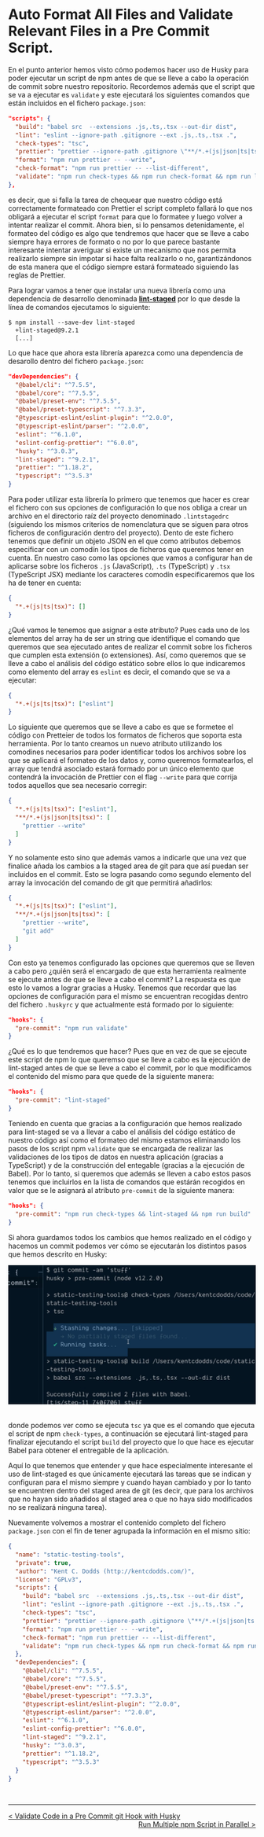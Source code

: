 # Auto Format All Files and Validate Relevant Files in a Pre Commit Script.

En el punto anterior hemos visto cómo podemos hacer uso de Husky para poder ejecutar un script de npm antes de que se lleve a cabo la operación de commit sobre nuestro repositorio. Recordemos además que el script que se va a ejecutar es `validate` y este ejecutará los siguientes comandos que están incluidos en el fichero `package.json`:

```json
"scripts": {
  "build": "babel src  --extensions .js,.ts,.tsx --out-dir dist",
  "lint": "eslint --ignore-path .gitignore --ext .js,.ts,.tsx .",
  "check-types": "tsc",
  "prettier": "prettier --ignore-path .gitignore \"**/*.+(js|json|ts|tsx)\"",
  "format": "npm run prettier -- --write",
  "check-format": "npm run prettier -- --list-different",
  "validate": "npm run check-types && npm run check-format && npm run lint && npm run built"
},
```

es decir, que si falla la tarea de chequear que nuestro código está correctamente formateado con Prettier el script completo fallará lo que nos obligará a ejecutar el script `format` para que lo formatee y luego volver a intentar realizar el commit. Ahora bien, si lo pensamos detenidamente, el formateo del código es algo que tendremos que hacer que se lleve a cabo siempre haya errores de formato o no por lo que parece bastante interesante intentar averiguar si existe un mecanismo que nos permita realizarlo siempre sin impotar si hace falta realizarlo o no, garantizándonos de esta manera que el código siempre estará formateado siguiendo las reglas de Prettier.

Para lograr vamos a tener que instalar una nueva librería como una dependencia de desarrollo denominada **[lint-staged](https://github.com/okonet/lint-staged)** por lo que desde la línea de comandos ejecutamos lo siguiente:

```console
$ npm install --save-dev lint-staged
  +lint-staged@9.2.1
  [...]
```

Lo que hace que ahora esta librería aparezca como una dependencia de desarollo dentro del fichero `package.json`:

```json
"devDependencies": {
  "@babel/cli": "^7.5.5",
  "@babel/core": "^7.5.5",
  "@babel/preset-env": "^7.5.5",
  "@babel/preset-typescript": "^7.3.3",
  "@typescript-eslint/eslint-plugin": "^2.0.0",
  "@typescript-eslint/parser": "^2.0.0",
  "eslint": "^6.1.0",
  "eslint-config-prettier": "^6.0.0",
  "husky": "^3.0.3",
  "lint-staged": "^9.2.1",
  "prettier": "^1.18.2",
  "typescript": "^3.5.3"
}
```

Para poder utilizar esta librería lo primero que tenemos que hacer es crear el fichero con sus opciones de configuración lo que nos obliga a crear un archivo en el directorio raíz del proyecto denominado `.lintstagedrc` (siguiendo los mismos criterios de nomenclatura que se siguen para otros ficheros de configuración dentro del proyecto). Dento de este fichero tenemos que definir un objeto JSON en el que como atributos debemos especificar con un comodín los tipos de ficheros que queremos tener en cuenta. En nuestro caso como las opciones que vamos a configurar han de aplicarse sobre los ficheros `.js` (JavaScript), `.ts` (TypeScript) y `.tsx` (TypeScript JSX) mediante los caracteres comodín especificaremos que los ha de tener en cuenta:

```json
{
  "*.+(js|ts|tsx)": []
}
```

¿Qué vamos le tenemos que asignar a este atributo? Pues cada uno de los elementos del array ha de ser un string que identifique el comando que queremos que sea ejecutado antes de realizar el commit sobre los ficheros que cumplen esta extensión (o extensiones). Así, como queremos que se lleve a cabo el análisis del código estático sobre ellos lo que indicaremos como elemento del array es `eslint` es decir, el comando que se va a ejecutar:

```json
{
  "*.+(js|ts|tsx)": ["eslint"]
}
```

Lo siguiente que queremos que se lleve a cabo es que se formetee el código con Pretteier de todos los formatos de ficheros que soporta esta herramienta. Por lo tanto creamos un nuevo atributo utilizando los comodines necesarios para poder identificar todos los archivos sobre los que se aplicará el formateo de los datos y, como queremos formatearlos, el array que tendrá asociado estará formado por un único elemento que contendrá la invocación de Prettier con el flag `--write` para que corrija todos aquellos que sea necesario corregir:

```json
{
  "*.+(js|ts|tsx)": ["eslint"],
  "**/*.+(js|json|ts|tsx)": [
    "prettier --write"
  ]
}
```

Y no solamente esto sino que además vamos a indicarle que una vez que finalice añada los cambios a la staged area de git para que así puedan ser incluidos en el commit. Esto se logra pasando como segundo elemento del array la invocación del comando de git que permitirá añadirlos:

```json
{
  "*.+(js|ts|tsx)": ["eslint"],
  "**/*.+(js|json|ts|tsx)": [
    "prettier --write",
    "git add"
  ]
}
```

Con esto ya tenemos configurado las opciones que queremos que se lleven a cabo pero ¿quién será el encargado de que esta herramienta realmente se ejecute antes de que se lleve a cabo el commit? La respuesta es que esto lo vamos a lograr gracias a Husky. Tenemos que recordar que las opciones de configuración para el mismo se encuentran recogidas dentro del fichero `.huskyrc` y que actualmente está formado por lo siguiente:

```json
"hooks": {
  "pre-commit": "npm run validate"
}
```

¿Qué es lo que tendremos que hacer? Pues que en vez de que se ejecute este script de npm lo que queremso que se lleve a cabo es la ejecución de lint-staged antes de que se lleve a cabo el commit, por lo que modificamos el contenido del mismo para que quede de la siguiente manera:

```json
"hooks": {
  "pre-commit": "lint-staged"
}
```

Teniendo en cuenta que gracias a la configuración que hemos realizado para lint-staged se va a llevar a cabo el análisis del código estático de nuestro código así como el formateo del mismo estamos eliminando los pasos de los script npm `validate` que se encargada de realizar las validaciones de los tipos de datos en nuestra aplicación (gracias a TypeScript) y de la construcción del entegable (gracias a la ejecución de Babel). Por lo tanto, si queremos que además se lleven a cabo estos pasos tenemos que incluirlos en la lista de comandos que estárán recogidos en valor que se le asignará al atributo `pre-commit` de la siguiente manera:

```json
"hooks": {
  "pre-commit": "npm run check-types && lint-staged && npm run build"
}
```

Si ahora guardamos todos los cambios que hemos realizado en el código y hacemos un commit podemos ver cómo se ejecutarán los distintos pasos que hemos descrito en Husky:

<div style='text-align: center'>
  <img src='../images/ch02/02_60.png' />
</div>
<br />

donde podemos ver como se ejecuta `tsc` ya que es el comando que ejecuta el script de npm `check-types`, a continuación se ejecutará lint-staged para finalizar ejecutando el script `build` del proyecto que lo que hace es ejecutar Babel para obtener el entregable de la aplicación.

Aquí lo que tenemos que entender y que hace especialmente interesante el uso de lint-staged es que únicamente ejecutará las tareas que se indican y configuran para el mismo siempre y cuando hayan cambiado y por lo tanto se encuentren dentro del staged area de git (es decir, que para los archivos que no hayan sido añadidos al staged area o que no haya sido modificados no se realizará ninguna tarea).

Nuevamente volvemos a mostrar el contenido completo del fichero `package.json` con el fin de tener agrupada la información en el mismo sitio:

```json
{
  "name": "static-testing-tools",
  "private": true,
  "author": "Kent C. Dodds (http://kentcdodds.com/)",
  "license": "GPLv3",
  "scripts": {
    "build": "babel src  --extensions .js,.ts,.tsx --out-dir dist",
    "lint": "eslint --ignore-path .gitignore --ext .js,.ts,.tsx .",
    "check-types": "tsc",
    "prettier": "prettier --ignore-path .gitignore \"**/*.+(js|json|ts|tsx)\"",
    "format": "npm run prettier -- --write",
    "check-format": "npm run prettier -- --list-different",
    "validate": "npm run check-types && npm run check-format && npm run lint && npm run built"
  },
  "devDependencies": {
    "@babel/cli": "^7.5.5",
    "@babel/core": "^7.5.5",
    "@babel/preset-env": "^7.5.5",
    "@babel/preset-typescript": "^7.3.3",
    "@typescript-eslint/eslint-plugin": "^2.0.0",
    "@typescript-eslint/parser": "^2.0.0",
    "eslint": "^6.1.0",
    "eslint-config-prettier": "^6.0.0",
    "lint-staged": "^9.2.1",
    "husky": "^3.0.3",
    "prettier": "^1.18.2",
    "typescript": "^3.5.3"
  }
}
```

<br />

----
<div>
  <div style="float: left">
    <a href="https://github.com/DevJoseManuel/js-tutorials/blob/master/testing/ch02/02_13.md">
      < Validate Code in a Pre Commit git Hook with Husky
    </a>
  </div>
  <div style="float: right">
    <a href="https://github.com/DevJoseManuel/js-tutorials/blob/master/testing/ch02/02_15.md">
      Run Multiple npm Script in Parallel >
    </a>
  </div>
</div>
